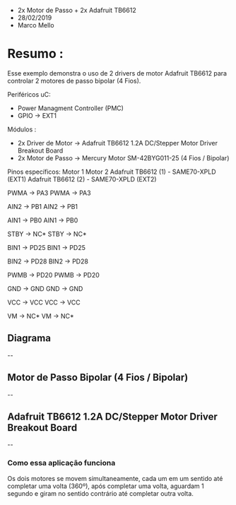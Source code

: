 * 2x Motor de Passo + 2x Adafruit TB6612
* 28/02/2019
* Marco Mello

# Resumo :

Esse exemplo demonstra o uso de 2 drivers de motor Adafruit TB6612 para controlar 2 motores de passo bipolar (4 Fios).

Periféricos uC:

- Power Managment Controller (PMC)
- GPIO -> EXT1
   
Módulos : 

- 2x Driver de Motor -> Adafruit TB6612 1.2A DC/Stepper Motor Driver Breakout Board
- 2x Motor de Passo -> Mercury Motor SM-42BYG011-25 (4 Fios / Bipolar)

Pinos específicos:
                  Motor 1                                              Motor 2
 Adafruit TB6612 (1) - SAME70-XPLD (EXT1)             Adafruit TB6612 (2) - SAME70-XPLD (EXT2)
 
 PWMA		   ->		PA3 PWMA		 ->		  PA3
 
 AIN2		   ->		PB1 AIN2		 ->		  PB1	
 
 AIN1		   ->		PB0 AIN1		 ->		  PB0
 
 STBY		   ->		NC* STBY		 ->		  NC*
 
 BIN1		   ->		PD25 BIN1		 ->		  PD25
 
 BIN2		   ->		PD28 BIN2		 ->		  PD28
 
 PWMB		   ->		PD20 PWMB		 ->		  PD20
 
 GND		      ->		GND GND		 ->		  GND
 
 VCC		      ->		VCC VCC		 ->		  VCC
 
 VM		      ->		NC* VM		    ->		  NC*

## Diagrama

--

## Motor de Passo Bipolar (4 Fios / Bipolar)

--

## Adafruit TB6612 1.2A DC/Stepper Motor Driver Breakout Board

--

### Como essa aplicação funciona

Os dois motores se movem simultaneamente, cada um em um sentido até completar uma volta (360º), após completar uma volta, aguardam 1 segundo e giram no sentido contrário até completar outra volta.
